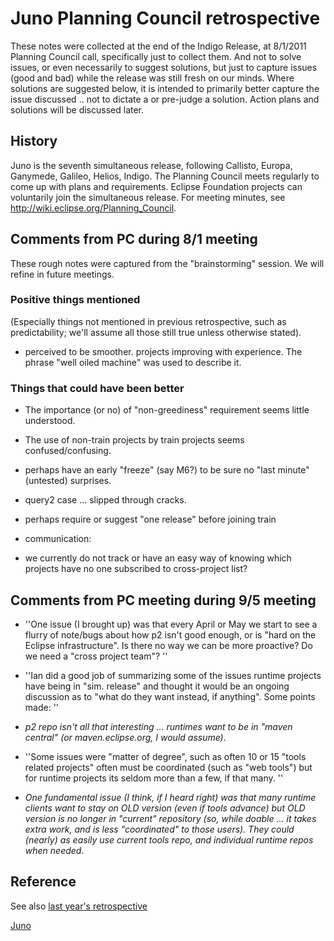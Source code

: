 # Juno Planning Council retrospective

These notes were collected at the end of the Indigo Release, at 8/1/2011
Planning Council call, specifically just to collect them. And not to
solve issues, or even necessarily to suggest solutions, but just to
capture issues (good and bad) while the release was still fresh on our
minds. Where solutions are suggested below, it is intended to primarily
better capture the issue discussed .. not to dictate a or pre-judge a
solution. Action plans and solutions will be discussed later.

## History

Juno is the seventh simultaneous release, following Callisto, Europa,
Ganymede, Galileo, Helios, Indigo. The Planning Council meets regularly
to come up with plans and requirements. Eclipse Foundation projects can
voluntarily join the simultaneous release. For meeting minutes, see
<http://wiki.eclipse.org/Planning_Council>.

## Comments from PC during 8/1 meeting

These rough notes were captured from the "brainstorming" session. We
will refine in future meetings.

### Positive things mentioned

(Especially things not mentioned in previous retrospective, such as
predictability; we'll assume all those still true unless otherwise
stated).

  - perceived to be smoother. projects improving with experience. The
    phrase "well oiled machine" was used to describe it.

### Things that could have been better

  - The importance (or no) of "non-greediness" requirement seems little
    understood.

<!-- end list -->

  - The use of non-train projects by train projects seems
    confused/confusing.

<!-- end list -->

  -
    perhaps have an early "freeze" (say M6?) to be sure no "last minute"
    (untested) surprises.

<!-- end list -->

  - query2 case ... slipped through cracks.

<!-- end list -->

  -
    perhaps require or suggest "one release" before joining train

<!-- end list -->

  - communication:

<!-- end list -->

  -
    we currently do not track or have an easy way of knowing which
    projects have no one subscribed to cross-project list?

## Comments from PC meeting during 9/5 meeting

  - ''One issue (I brought up) was that every April or May we start to
    see a flurry of note/bugs about how p2 isn't good enough, or is
    "hard on the Eclipse infrastructure". Is there no way we can be more
    proactive? Do we need a "cross project team"? ''

<!-- end list -->

  - ''Ian did a good job of summarizing some of the issues runtime
    projects have being in "sim. release" and thought it would be an
    ongoing discussion as to "what do they want instead, if anything".
    Some points made: ''

<!-- end list -->

  -
    *p2 repo isn't all that interesting ... runtimes want to be in
    "maven central" (or maven.eclipse.org, I would assume)*.

<!-- end list -->

  -
    ''Some issues were "matter of degree", such as often 10 or 15 "tools
    related projects" often must be coordinated (such as "web tools")
    but for runtime projects its seldom more than a few, if that many.
    ''

<!-- end list -->

  -
    *One fundamental issue (I think, if I heard right) was that many
    runtime clients want to stay on OLD version (even if tools advance)
    but OLD version is no longer in "current" repository (so, while
    doable ... it takes extra work, and is less "coordinated" to those
    users). They could (nearly) as easily use current tools repo, and
    individual runtime repos when needed*.

## Reference

See also [last year's
retrospective](Indigo_retrospective.md)

[Juno](Category:Juno "wikilink")